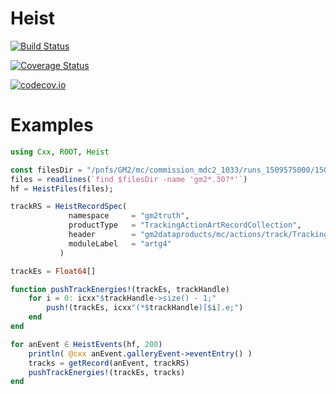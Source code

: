 # Heist

[![Build Status](https://travis-ci.org/lyon-fnal/Heist.jl.svg?branch=master)](https://travis-ci.org/lyon-fnal/Heist.jl)

[![Coverage Status](https://coveralls.io/repos/lyon-fnal/Heist.jl/badge.svg?branch=master&service=github)](https://coveralls.io/github/lyon-fnal/Heist.jl?branch=master)

[![codecov.io](http://codecov.io/github/lyon-fnal/Heist.jl/coverage.svg?branch=master)](http://codecov.io/github/lyon-fnal/Heist.jl?branch=master)

# Examples

```julia
using Cxx, ROOT, Heist

const filesDir = "/pnfs/GM2/mc/commission_mdc2_1033/runs_1509575000/1509575784"
files = readlines(`find $filesDir -name 'gm2*.30?*'`)
hf = HeistFiles(files);

trackRS = HeistRecordSpec(
             namespace     = "gm2truth",
             productType   = "TrackingActionArtRecordCollection",
             header        = "gm2dataproducts/mc/actions/track/TrackingActionArtRecord.hh",
             moduleLabel   = "artg4"
           )

trackEs = Float64[]

function pushTrackEnergies!(trackEs, trackHandle)
    for i = 0: icxx"$trackHandle->size() - 1;"
        push!(trackEs, icxx"(*$trackHandle)[$i].e;")
    end
end

for anEvent ∈ HeistEvents(hf, 200)
    println( @cxx anEvent.galleryEvent->eventEntry() )
    tracks = getRecord(anEvent, trackRS)
    pushTrackEnergies!(trackEs, tracks)
end
```

